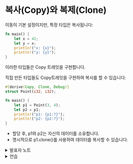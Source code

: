 # 복사(Copy)와 복제(Clone)

이동이 기본 설정이지만, 특정 타입은 복사됩니다:

```rust
fn main() {
    let x = 42;
    let y = x;
    println!("x: {x}");
    println!("y: {y}");
}
```

이러한 타입들은 Copy 트레잇을 구현합니다.

직접 만든 타입들도 Copy트레잇을 구현하여 복사를 할 수 있습니다:

```rust
#[derive(Copy, Clone, Debug)]
struct Point(i32, i32);

fn main() {
    let p1 = Point(3, 4);
    let p2 = p1;
    println!("p1: {p1:?}");
    println!("p2: {p2:?}");
}
```

* 할당 후, p1와 p2는 자신의 데이터를 소유합니다.
* 명시적으로 p1.clone()를 사용하여 데이터를 복사할 수 있습니다.

<details>

<summary>발표자 노트</summary>

복사(copy)와 복제(clone)는 같지 않습니다:

* 복사는 메모리의 내용을 그대로 한 벌 더 만드는 것을 의미하며, 아무 객체에서나 다 지원하지는 않습니다.
* 복사는 커스터마이즈 할 수 없습니다. (C++에서 복사 생성자를 통해 복사 동작을 임의로 구현할 수 있는 것과 비교가 됩니다.)
* 복제는 보다 일반적인 작업이며, Clone트레잇을 구현하여 복제시 동작을 커스터마이즈 할 수 있습니다.
* Drop 트레이트를 구현한 타입은 복사되지 않습니다.

위의 예시에서 다음을 시도해 보시기 바랍니다:

* Point구조체에 String필드를 추가하세요. 컴파일 되지 않을 것입니다. 왜냐하면 String은 Copy트레잇을 구현하고 있지 않기 때문입니다.
* derive 속성에서 Copy를 제거해 보세요. p1을 println! 할 때 컴파일 에러가 발생할 것입니다.
* p1을 복제하면 잘 동작함을 확인해 보세요.

만약 학생들이 derive에 대해 묻는다면, 컴파일 시 러스트에서 코드를 생성하는 방법이라고 말하는 것으로 충분합니다. 위 경우 Copy와 Clone 트레잇에 대한 기본 구현이 생성됩니다.

</details>

<details>

<summary>언습</summary>

* Drop이 가능하면 왜 복사가 안 될까요?

</details>
